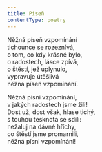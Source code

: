 ```yaml
---
title: Píseň
contentType: poetry
---
```


<section>

Něžná píseň vzpomínání  
tichounce se rozeznívá,  
o tom, co kdy krásné bylo,  
o radostech, lásce zpívá,  
o štěstí, jež uplynulo,  
vypravuje útěšlivá  
něžná píseň vzpomínání.

Něžná písni vzpomínání,  
v jakých radostech jsme žili!  
Dost už, dost však, hlase tichý,  
s touhou tesknota se sdílí:  
nežaluj na dávné hříchy,  
co štěstí jsme promarnili,  
něžná písni vzpomínání!

</section>
